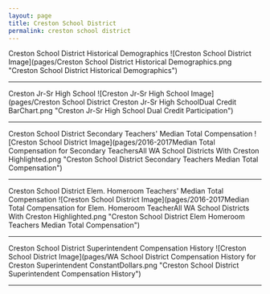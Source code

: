 ```yaml
---
layout: page
title: Creston School District
permalink: creston school district
---
```



Creston School District Historical Demographics
![Creston School District Image](pages/Creston School District Historical Demographics.png "Creston School District Historical Demographics")

___

Creston Jr-Sr High School
![Creston Jr-Sr High School Image](pages/Creston School District Creston Jr-Sr High SchoolDual Credit BarChart.png "Creston Jr-Sr High School Dual Credit Participation")

___

Creston School District Secondary Teachers' Median Total Compensation
![Creston School District Image](pages/2016-2017Median Total Compensation for Secondary TeachersAll WA School Districts With Creston Highlighted.png "Creston School District Secondary Teachers Median Total Compensation")

___

Creston School District Elem. Homeroom Teachers' Median Total Compensation
![Creston School District Image](pages/2016-2017Median Total Compensation for Elem. Homeroom TeacherAll WA School Districts With Creston Highlighted.png "Creston School District Elem Homeroom Teachers Median Total Compensation")

___

Creston School District Superintendent Compensation History
![Creston School District Image](pages/WA School District Compensation History for Creston Superintendent ConstantDollars.png "Creston School District Superintendent Compensation History")

___

